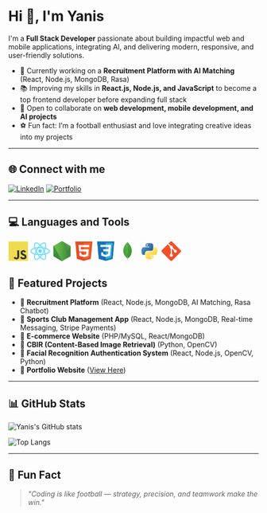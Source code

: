# Hi 👋, I'm Yanis  

I'm a **Full Stack Developer** passionate about building impactful web and mobile applications, integrating AI, and delivering modern, responsive, and user-friendly solutions.  

- 🚀 Currently working on a **Recruitment Platform with AI Matching** (React, Node.js, MongoDB, Rasa)  
- 📚 Improving my skills in **React.js, Node.js, and JavaScript** to become a top frontend developer before expanding full stack  
- 🤝 Open to collaborate on **web development, mobile development, and AI projects**  
- ⚽ Fun fact: I’m a football enthusiast and love integrating creative ideas into my projects  

---

## 🌐 Connect with me  
[![LinkedIn](https://img.shields.io/badge/LinkedIn-003366?style=for-the-badge&logo=linkedin&logoColor=white)]([https://www.linkedin.com/in/yanisbenkeder](https://www.linkedin.com/in/yanis-benkeder-6a7bba334/))  
[![Portfolio](https://img.shields.io/badge/Portfolio-00AEEF?style=for-the-badge&logo=About.me&logoColor=white)](https://yanisbnkdr3.github.io/Portfolio-2-/)  

---

## 💻 Languages and Tools  

<p align="left">
<img src="https://raw.githubusercontent.com/devicons/devicon/master/icons/javascript/javascript-original.svg" alt="JavaScript" width="40" height="40"/>
<img src="https://raw.githubusercontent.com/devicons/devicon/master/icons/react/react-original.svg" alt="React" width="40" height="40"/>
<img src="https://raw.githubusercontent.com/devicons/devicon/master/icons/nodejs/nodejs-original.svg" alt="Node.js" width="40" height="40"/>
<img src="https://raw.githubusercontent.com/devicons/devicon/master/icons/html5/html5-original.svg" alt="HTML5" width="40" height="40"/>
<img src="https://raw.githubusercontent.com/devicons/devicon/master/icons/css3/css3-original.svg" alt="CSS3" width="40" height="40"/>
<img src="https://raw.githubusercontent.com/devicons/devicon/master/icons/mongodb/mongodb-original.svg" alt="MongoDB" width="40" height="40"/>
<img src="https://raw.githubusercontent.com/devicons/devicon/master/icons/python/python-original.svg" alt="Python" width="40" height="40"/>
<img src="https://raw.githubusercontent.com/devicons/devicon/master/icons/git/git-original.svg" alt="Git" width="40" height="40"/>
</p>

## 📂 Featured Projects  
- 🔹 **Recruitment Platform** (React, Node.js, MongoDB, AI Matching, Rasa Chatbot)  
- 🔹 **Sports Club Management App** (React, Node.js, MongoDB, Real-time Messaging, Stripe Payments)  
- 🔹 **E-commerce Website** (PHP/MySQL, React/MongoDB)  
- 🔹 **CBIR (Content-Based Image Retrieval)** (Python, OpenCV)  
- 🔹 **Facial Recognition Authentication System** (React, Node.js, OpenCV, Python)  
- 🔹 **Portfolio Website** ([View Here](https://yanisbnkdr3.github.io/Portfolio-2-/))  

---

## 📊 GitHub Stats  
![Yanis's GitHub stats](https://github-readme-stats.vercel.app/api?username=YanisBnkdr3&show_icons=true&theme=radical&title_color=00AEEF&icon_color=00AEEF&text_color=000000&bg_color=ffffff)  

![Top Langs](https://github-readme-stats.vercel.app/api/top-langs/?username=YanisBnkdr3&layout=compact&theme=radical&title_color=003366&text_color=000000&bg_color=ffffff)  

---

## 🚀 Fun Fact  
> *"Coding is like football — strategy, precision, and teamwork make the win."*
